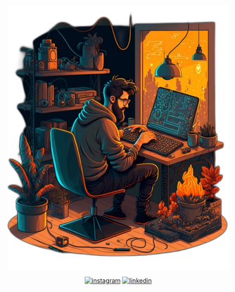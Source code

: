 <a href="https://rodrigosantos.dev/" target="_blank"><img align="center" src="./hero.svg"/><a/>

<p align="center"> 
  <a href="https://instagram.com/rodrigosantosdev"><img align="center" src="https://img.shields.io/badge/rodrigosantosdev-05122A?style=flat&logo=instagram" alt="instagram"/></a>
   <a href="https://linkedin.com/in/rodrigosantosdev"><img align="center" src="https://img.shields.io/badge/rodrigosantosdev-05122A?style=flat&logo=linkedin" alt="linkedin"/></a>
</p>
